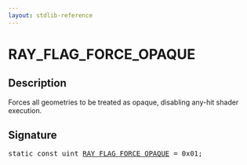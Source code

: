 ```yaml
---
layout: stdlib-reference
---
```


# RAY_FLAG_FORCE_OPAQUE

## Description

Forces all geometries to be treated as opaque, disabling any-hit shader execution.


## Signature
<pre>
<span class='code_keyword'>static</span> <span class='code_keyword'>const</span> <span class="code_keyword">uint</span> <a href="/stdlib-reference/global-decls/ray_flag_force_opaque-01245679abcdfghijk" class="code_var">RAY_FLAG_FORCE_OPAQUE</a> = 0x01;
</pre>

